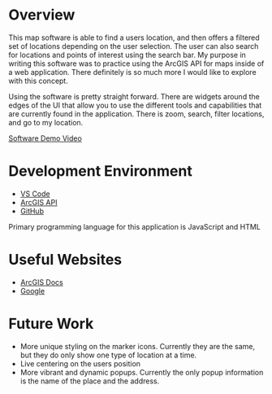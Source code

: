 # Overview

This map software is able to find a users location, and then offers a filtered set of locations depending on the user selection. The user can also search for locations and points of interest using the search bar.
My purpose in writing this software was to practice using the ArcGIS API for maps inside of a web application. There definitely is so much more I would like to explore with this concept.

Using the software is pretty straight forward. There are widgets around the edges of the UI that allow you to use the different tools and capabilities that are currently found in the application. There is zoom, search, filter locations, and go to my location.

[Software Demo Video](https://youtu.be/OQy7e5D6Luw)

# Development Environment

* [VS Code](https://code.visualstudio.com/)
* [ArcGIS API](https://developers.arcgis.com/javascript/latest/)
* [GitHub](https://www.github.com)

Primary programming language for this application is JavaScript and HTML

# Useful Websites

* [ArcGIS Docs](https://developers.arcgis.com/javascript/latest/)
* [Google](https://www.google.com)

# Future Work

* More unique styling on the marker icons. Currently they are the same, but they do only show one type of location at a time.
* Live centering on the users position
* More vibrant and dynamic popups. Currently the only popup information is the name of the place and the address.